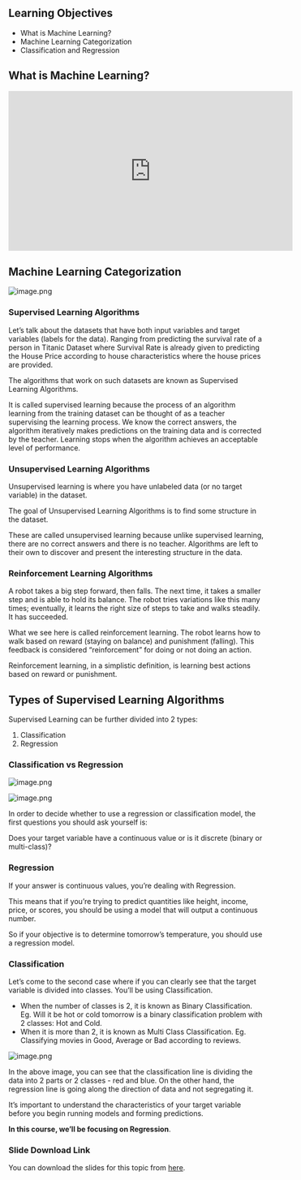 ## Learning Objectives
* What is Machine Learning?
* Machine Learning Categorization
* Classification and Regression



## What is Machine Learning?










<iframe width="560" height="315" src="https://www.youtube.com/embed/gmvvaobm7eQ" title="YouTube video player" frameborder="0" allow="accelerometer; autoplay; clipboard-write; encrypted-media; gyroscope; picture-in-picture" allowfullscreen></iframe>









## Machine Learning Categorization





![image.png](https://dphi-live.s3.amazonaws.com/media_uploads/image_098810bc3f584610b0fad6fc3cefe4ab.png)






### Supervised Learning Algorithms

Let’s talk about the datasets that have both input variables and target variables (labels for the data). Ranging from predicting the survival rate of a person in Titanic Dataset where Survival Rate is already given to predicting the House Price according to house characteristics where the house prices are provided.

The algorithms that work on such datasets are known as Supervised Learning Algorithms.

It is called supervised learning because the process of an algorithm learning from the training dataset can be thought of as a teacher supervising the learning process. We know the correct answers, the algorithm iteratively makes predictions on the training data and is corrected by the teacher. Learning stops when the algorithm achieves an acceptable level of performance.

### Unsupervised Learning Algorithms
Unsupervised learning is where you have unlabeled data (or no target variable) in the dataset.

The goal of Unsupervised Learning Algorithms is to find some structure in the dataset.

These are called unsupervised learning because unlike supervised learning, there are no correct answers and there is no teacher.
Algorithms are left to their own to discover and present the interesting structure in the data.

### Reinforcement Learning Algorithms

A robot takes a big step forward, then falls. The next time, it takes a smaller step and is able to hold its balance. The robot tries variations like this many times; eventually, it learns the right size of steps to take and walks steadily. It has succeeded.

What we see here is called reinforcement learning. The robot learns how to walk based on reward (staying on balance) and punishment (falling). This feedback is considered “reinforcement” for doing or not doing an action.

Reinforcement learning, in a simplistic definition, is learning best actions based on reward or punishment.

## Types of Supervised Learning Algorithms

Supervised Learning can be further divided into 2 types:
1. Classification
2. Regression

### Classification vs Regression




![image.png](https://dphi-live.s3.amazonaws.com/media_uploads/image_2f1a3fec2a5d41cab7699b1f259245eb.png)





![image.png](https://dphi-live.s3.amazonaws.com/media_uploads/image_a37a46f393d94654a67e9f314152c45d.png)






In order to decide whether to use a regression or classification model, the first questions you should ask yourself is:

Does your target variable have a continuous value or is it
discrete (binary or multi-class)?

### Regression

If your answer is continuous values, you’re dealing with
Regression.

This means that if you’re trying to predict quantities like height, income, price, or scores, you should be using a model that will output a continuous number.

So if your objective is to determine tomorrow’s temperature,
you should use a regression model.

### Classification

Let’s come to the second case where if you can clearly see that the target variable is divided into classes. You’ll be using Classification.

* When the number of classes is 2, it is known as Binary Classification. Eg. Will it be hot or cold tomorrow is a binary classification problem with 2 classes: Hot and Cold.
* When it is more than 2, it is known as Multi Class Classification. Eg. Classifying movies in Good, Average or Bad according to reviews.


![image.png](https://dphi-live.s3.amazonaws.com/media_uploads/image_4a520a2089eb4445a02030bc8ae5d1e0.png)



In the above image, you can see that the classification line is dividing the data into 2 parts or 2 classes - red and blue. On the other hand, the regression line is going along the direction of data and not segregating it.

It’s important to understand the characteristics of your target variable before you begin running models and forming predictions.

**In this course, we’ll be focusing on Regression**.

### Slide Download Link

You can download the slides for this topic from [here](https://docs.google.com/presentation/d/1O-D4TqDxSQppIonUU_bq1-EtekqTz2f2rkyFQFPdF6E/edit?usp=sharing).